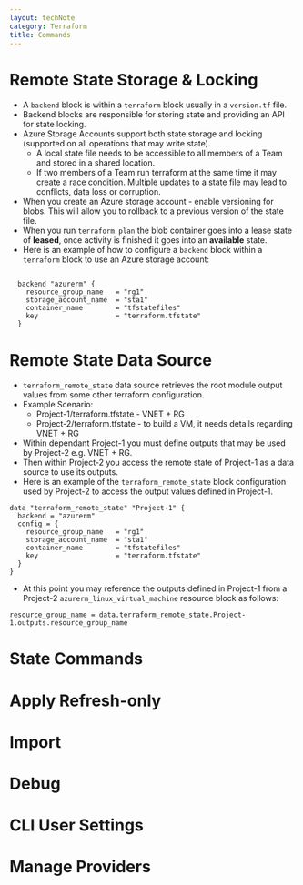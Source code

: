 ```yaml
---
layout: techNote
category: Terraform
title: Commands
---
```

# Remote State Storage & Locking

- A `backend` block is within a `terraform` block usually in a `version.tf` file.
- Backend blocks are responsible for storing state and providing an API for state locking.
- Azure Storage Accounts support both state storage and locking (supported on all operations that may write state).  
    - A local state file needs to be accessible to all members of a Team and stored in a shared location.
    - If two members of a Team run terraform at the same time it may create a race condition. Multiple updates to a state file may lead to conflicts, data loss or corruption.
- When you create an Azure storage account - enable versioning for blobs. This will allow you to rollback to a previous version of the state file.
- When you run `terraform plan` the blob container goes into a lease state of **leased**, once activity is finished it goes into an **available** state.
- Here is an example of how to configure a `backend` block within a `terraform` block to use an Azure storage account:

```

  backend "azurerm" {
    resource_group_name   = "rg1"
    storage_account_name  = "sta1"
    container_name        = "tfstatefiles"
    key                   = "terraform.tfstate"
  } 
```

# Remote State Data Source

- `terraform_remote_state` data source retrieves the root module output values from some other terraform configuration.
- Example Scenario:
    - Project-1/terraform.tfstate - VNET + RG
    - Project-2/terraform.tfstate - to build a VM, it needs details regarding VNET + RG
- Within dependant Project-1 you must define outputs that may be used by Project-2 e.g. VNET + RG.
- Then within Project-2 you access the remote state of Project-1 as a data source to use its outputs.
- Here is an example of the `terraform_remote_state` block configuration used by Project-2 to access the output values defined in Project-1.

```
data "terraform_remote_state" "Project-1" {
  backend = "azurerm"
  config = {
    resource_group_name   = "rg1"
    storage_account_name  = "sta1"
    container_name        = "tfstatefiles"
    key                   = "terraform.tfstate"
  }
}
```
- At this point you may reference the outputs defined in Project-1 from a Project-2 `azurerm_linux_virtual_machine` resource block as follows:

```
resource_group_name = data.terraform_remote_state.Project-1.outputs.resource_group_name
```

# State Commands

# Apply Refresh-only

# Import

# Debug

# CLI User Settings

# Manage Providers
